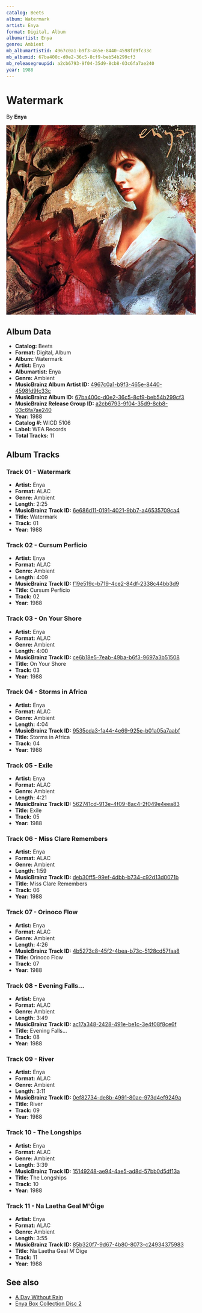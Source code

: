 ```yaml
---
catalog: Beets
album: Watermark
artist: Enya
format: Digital, Album
albumartist: Enya
genre: Ambient
mb_albumartistid: 4967c0a1-b9f3-465e-8440-4598fd9fc33c
mb_albumid: 67ba400c-d0e2-36c5-8cf9-beb54b299cf3
mb_releasegroupid: a2cb6793-9f04-35d9-8cb8-03c6fa7ae240
year: 1988
---
```


# Watermark

By **Enya**

![](../../assets/beetscovers/Enya-Watermark.jpg)

## Album Data

- **Catalog:** Beets
- **Format:** Digital, Album
- **Album:** Watermark
- **Artist:** Enya
- **Albumartist:** Enya
- **Genre:** Ambient
- **MusicBrainz Album Artist ID:** [4967c0a1-b9f3-465e-8440-4598fd9fc33c](https://musicbrainz.org/artist/4967c0a1-b9f3-465e-8440-4598fd9fc33c)
- **MusicBrainz Album ID:** [67ba400c-d0e2-36c5-8cf9-beb54b299cf3](https://musicbrainz.org/release/67ba400c-d0e2-36c5-8cf9-beb54b299cf3)
- **MusicBrainz Release Group ID:** [a2cb6793-9f04-35d9-8cb8-03c6fa7ae240](https://musicbrainz.org/release-group/a2cb6793-9f04-35d9-8cb8-03c6fa7ae240)
- **Year:** 1988
- **Catalog #:** WICD 5106
- **Label:** WEA Records
- **Total Tracks:** 11

## Album Tracks

### Track 01 - Watermark

- **Artist:** Enya
- **Format:** ALAC
- **Genre:** Ambient
- **Length:** 2:25
- **MusicBrainz Track ID:** [6e686d11-0191-4021-9bb7-a46535709ca4](https://musicbrainz.org/recording/6e686d11-0191-4021-9bb7-a46535709ca4)
- **Title:** Watermark
- **Track:** 01
- **Year:** 1988

### Track 02 - Cursum Perficio

- **Artist:** Enya
- **Format:** ALAC
- **Genre:** Ambient
- **Length:** 4:09
- **MusicBrainz Track ID:** [f19e519c-b719-4ce2-84df-2338c44bb3d9](https://musicbrainz.org/recording/f19e519c-b719-4ce2-84df-2338c44bb3d9)
- **Title:** Cursum Perficio
- **Track:** 02
- **Year:** 1988

### Track 03 - On Your Shore

- **Artist:** Enya
- **Format:** ALAC
- **Genre:** Ambient
- **Length:** 4:00
- **MusicBrainz Track ID:** [ce6b18e5-7eab-49ba-b6f3-9697a3b51508](https://musicbrainz.org/recording/ce6b18e5-7eab-49ba-b6f3-9697a3b51508)
- **Title:** On Your Shore
- **Track:** 03
- **Year:** 1988

### Track 04 - Storms in Africa

- **Artist:** Enya
- **Format:** ALAC
- **Genre:** Ambient
- **Length:** 4:04
- **MusicBrainz Track ID:** [9535cda3-1a44-4e69-925e-b01a05a7aabf](https://musicbrainz.org/recording/9535cda3-1a44-4e69-925e-b01a05a7aabf)
- **Title:** Storms in Africa
- **Track:** 04
- **Year:** 1988

### Track 05 - Exile

- **Artist:** Enya
- **Format:** ALAC
- **Genre:** Ambient
- **Length:** 4:21
- **MusicBrainz Track ID:** [562741cd-913e-4f09-8ac4-2f049e4eea83](https://musicbrainz.org/recording/562741cd-913e-4f09-8ac4-2f049e4eea83)
- **Title:** Exile
- **Track:** 05
- **Year:** 1988

### Track 06 - Miss Clare Remembers

- **Artist:** Enya
- **Format:** ALAC
- **Genre:** Ambient
- **Length:** 1:59
- **MusicBrainz Track ID:** [deb30ff5-99ef-4dbb-b734-c92d13d0071b](https://musicbrainz.org/recording/deb30ff5-99ef-4dbb-b734-c92d13d0071b)
- **Title:** Miss Clare Remembers
- **Track:** 06
- **Year:** 1988

### Track 07 - Orinoco Flow

- **Artist:** Enya
- **Format:** ALAC
- **Genre:** Ambient
- **Length:** 4:26
- **MusicBrainz Track ID:** [4b5273c8-45f2-4bea-b73c-5128cd57faa8](https://musicbrainz.org/recording/4b5273c8-45f2-4bea-b73c-5128cd57faa8)
- **Title:** Orinoco Flow
- **Track:** 07
- **Year:** 1988

### Track 08 - Evening Falls…

- **Artist:** Enya
- **Format:** ALAC
- **Genre:** Ambient
- **Length:** 3:49
- **MusicBrainz Track ID:** [ac17a348-2428-491e-be1c-3e4f08f8ce6f](https://musicbrainz.org/recording/ac17a348-2428-491e-be1c-3e4f08f8ce6f)
- **Title:** Evening Falls…
- **Track:** 08
- **Year:** 1988

### Track 09 - River

- **Artist:** Enya
- **Format:** ALAC
- **Genre:** Ambient
- **Length:** 3:11
- **MusicBrainz Track ID:** [0ef82734-de8b-4991-80ae-973d4ef9249a](https://musicbrainz.org/recording/0ef82734-de8b-4991-80ae-973d4ef9249a)
- **Title:** River
- **Track:** 09
- **Year:** 1988

### Track 10 - The Longships

- **Artist:** Enya
- **Format:** ALAC
- **Genre:** Ambient
- **Length:** 3:39
- **MusicBrainz Track ID:** [15149248-ae94-4ae5-ad8d-57bb0d5df13a](https://musicbrainz.org/recording/15149248-ae94-4ae5-ad8d-57bb0d5df13a)
- **Title:** The Longships
- **Track:** 10
- **Year:** 1988

### Track 11 - Na Laetha Geal M'Óige

- **Artist:** Enya
- **Format:** ALAC
- **Genre:** Ambient
- **Length:** 3:55
- **MusicBrainz Track ID:** [85b320f7-9d67-4b80-8073-c24934375983](https://musicbrainz.org/recording/85b320f7-9d67-4b80-8073-c24934375983)
- **Title:** Na Laetha Geal M'Óige
- **Track:** 11
- **Year:** 1988


## See also

- [A Day Without Rain](A_Day_Without_Rain.md)
- [Enya Box Collection Disc 2](Enya_Box_Collection_Disc_2.md)
